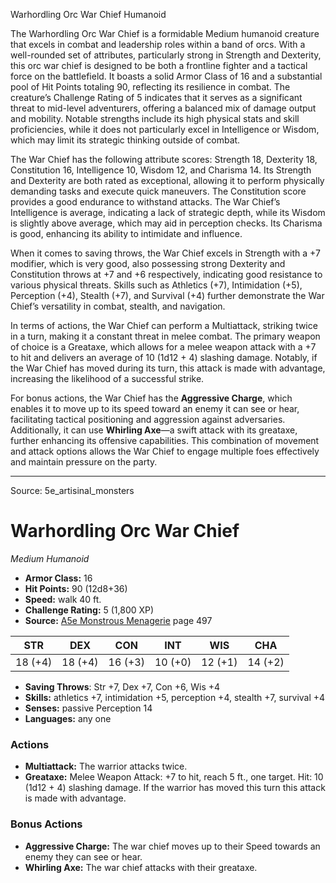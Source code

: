 <MonsterName/>Warhordling Orc War Chief</MonsterName>
<CreatureType/>Humanoid</CreatureType>

<summary>The Warhordling Orc War Chief is a formidable Medium humanoid creature that excels in combat and leadership roles within a band of orcs. With a well-rounded set of attributes, particularly strong in Strength and Dexterity, this orc war chief is designed to be both a frontline fighter and a tactical force on the battlefield. It boasts a solid Armor Class of 16 and a substantial pool of Hit Points totaling 90, reflecting its resilience in combat. The creature’s Challenge Rating of 5 indicates that it serves as a significant threat to mid-level adventurers, offering a balanced mix of damage output and mobility. Notable strengths include its high physical stats and skill proficiencies, while it does not particularly excel in Intelligence or Wisdom, which may limit its strategic thinking outside of combat.</summary>

<detail>

The War Chief has the following attribute scores: Strength 18, Dexterity 18, Constitution 16, Intelligence 10, Wisdom 12, and Charisma 14. Its Strength and Dexterity are both rated as exceptional, allowing it to perform physically demanding tasks and execute quick maneuvers. The Constitution score provides a good endurance to withstand attacks. The War Chief’s Intelligence is average, indicating a lack of strategic depth, while its Wisdom is slightly above average, which may aid in perception checks. Its Charisma is good, enhancing its ability to intimidate and influence.

When it comes to saving throws, the War Chief excels in Strength with a +7 modifier, which is very good, also possessing strong Dexterity and Constitution throws at +7 and +6 respectively, indicating good resistance to various physical threats. Skills such as Athletics (+7), Intimidation (+5), Perception (+4), Stealth (+7), and Survival (+4) further demonstrate the War Chief’s versatility in combat, stealth, and navigation.

In terms of actions, the War Chief can perform a Multiattack, striking twice in a turn, making it a constant threat in melee combat. The primary weapon of choice is a Greataxe, which allows for a melee weapon attack with a +7 to hit and delivers an average of 10 (1d12 + 4) slashing damage. Notably, if the War Chief has moved during its turn, this attack is made with advantage, increasing the likelihood of a successful strike.

For bonus actions, the War Chief has the **Aggressive Charge**, which enables it to move up to its speed toward an enemy it can see or hear, facilitating tactical positioning and aggression against adversaries. Additionally, it can use **Whirling Axe**—a swift attack with its greataxe, further enhancing its offensive capabilities. This combination of movement and attack options allows the War Chief to engage multiple foes effectively and maintain pressure on the party.</detail>



---

Source: 5e_artisinal_monsters

# Warhordling Orc War Chief

*Medium* *Humanoid*

- **Armor Class:** 16
- **Hit Points:** 90 (12d8+36)
- **Speed:** walk 40 ft.
- **Challenge Rating:** 5 (1,800 XP)
- **Source:** [A5e Monstrous Menagerie](https://enpublishingrpg.com/products/level-up-monstrous-menagerie-a5e) page 497

| STR | DEX | CON | INT | WIS | CHA |
| --- | --- | --- | --- | --- | --- |
| 18 (+4) | 18 (+4) | 16 (+3) | 10 (+0) | 12 (+1) | 14 (+2) |

- **Saving Throws**: Str +7, Dex +7, Con +6, Wis +4
- **Skills:** athletics +7, intimidation +5, perception +4, stealth +7, survival +4
- **Senses:** passive Perception 14
- **Languages:** any one

### Actions

- **Multiattack:** The warrior attacks twice.
- **Greataxe:** Melee Weapon Attack: +7 to hit, reach 5 ft., one target. Hit: 10 (1d12 + 4) slashing damage. If the warrior has moved this turn  this attack is made with advantage.

### Bonus Actions

- **Aggressive Charge:** The war chief moves up to their Speed towards an enemy they can see or hear.
- **Whirling Axe:** The war chief attacks with their greataxe.




